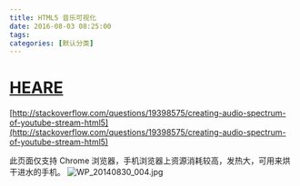 ```yaml
---
title: HTML5 音乐可视化
date: 2016-08-03 08:25:00
tags: 
categories: [默认分类]
---
```


# [HEARE](http://applehater.cn/visualization/)
[http://stackoverflow.com/questions/19398575/creating-audio-spectrum-of-youtube-stream-html5](http://stackoverflow.com/questions/19398575/creating-audio-spectrum-of-youtube-stream-html5)

此页面仅支持 Chrome 浏览器，手机浏览器上资源消耗较高，发热大，可用来烘干进水的手机。
![WP_20140830_004.jpg][1]


  [1]: http://applehater.cn/usr/uploads/2016/08/2686702019.jpg